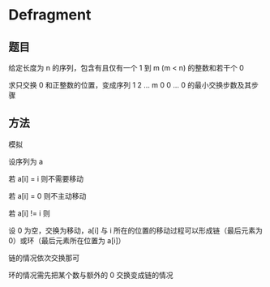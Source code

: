 # Defragment

## 题目

给定长度为 n 的序列，包含有且仅有一个 1 到 m (m < n) 的整数和若干个 0

求只交换 0 和正整数的位置，变成序列 1 2 ... m 0 0 ... 0 的最小交换步数及其步骤


## 方法

模拟

设序列为 a

若 a[i] = i 则不需要移动

若 a[i] = 0 则不主动移动

若 a[i] != i 则

设 0 为空，交换为移动，a[i] 与 i 所在的位置的移动过程可以形成链（最后元素为 0）或环（最后元素所在位置为 a[i]）

链的情况依次交换那可

环的情况需先把某个数与额外的 0 交换变成链的情况
